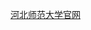 [河北师范大学官网](https://xuruiting1.github.io/web2/%E5%B8%88%E5%A4%A7%E5%AE%98%E7%BD%91/index(%E5%B8%88%E5%A4%A7).html)